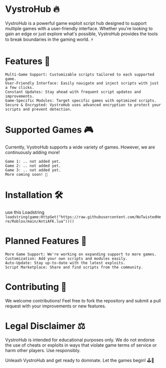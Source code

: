 # VystroHub 🔥

VystroHub is a powerful game exploit script hub designed to support multiple games with a user-friendly interface. Whether you're looking to gain an edge or just explore what's possible, VystroHub provides the tools to break boundaries in the gaming world. ⚡


# Features 🌟

    Multi-Game Support: Customizable scripts tailored to each supported game.
    User-Friendly Interface: Easily navigate and inject scripts with just a few clicks.
    Constant Updates: Stay ahead with frequent script updates and improvements.
    Game-Specific Modules: Target specific games with optimized scripts.
    Secure & Encrypted: VystroHub uses advanced encryption to protect your scripts and prevent detection.

# Supported Games 🎮

Currently, VystroHub supports a wide variety of games. However, we are continuously adding more!

    Game 1: .. not added yet.
    Game 2: .. not added yet.
    Game 3: .. not added yet.
    More coming soon! 🚀

# Installation 🛠️

  use this Loadstring 
```loadstring(game:HttpGet("https://raw.githubusercontent.com/NoTwistedHere/Roblox/main/AntiAFK.lua"))()``` 


# Planned Features 🚧

    More Game Support: We're working on expanding support to more games.
    Customization: Add your own scripts and modules easily.
    Auto-Update: Stay up-to-date with the latest exploits.
    Script Marketplace: Share and find scripts from the community.

# Contributing 🤝

We welcome contributions! Feel free to fork the repository and submit a pull request with your improvements or new features.


# Legal Disclaimer ⚖️

VystroHub is intended for educational purposes only. We do not endorse the use of cheats or exploits in ways that violate game terms of service or harm other players. Use responsibly.

Unleash VystroHub and get ready to dominate. Let the games begin! 🕹️🎯
